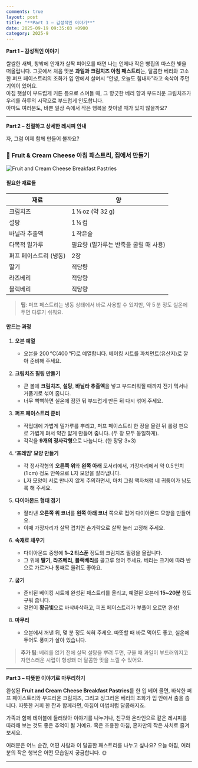 ```yaml
---
comments: true
layout: post
title: "**Part 1 – 감성적인 이야기**"
date: 2025-09-19 09:35:03 +0900
category: 2025-9
---
```


**Part 1 – 감성적인 이야기**  

쌀쌀한 새벽, 창밖에 안개가 살짝 피어오를 때면 나는 언제나 작은 빵집의 따스한 빛을 떠올립니다. 그곳에서 처음 맛본 **과일과 크림치즈 아침 패스트리**는, 달콤한 베리와 고소한 퍼프 페이스트리의 조화가 입 안에서 살며시 “안녕, 오늘도 힘내자”라고 속삭여 주던 기억이 있어요.  
아침 햇살이 부드럽게 커튼 틈으로 스며들 때, 그 향긋한 베리 향과 부드러운 크림치즈가 우리를 하루의 시작으로 부드럽게 인도합니다.  
아마도 여러분도, 바쁜 일상 속에서 작은 행복을 찾아낼 때가 있지 않을까요?  

---

**Part 2 – 친절하고 상세한 레시피 안내**  

자, 그럼 이제 함께 만들어 볼까요?  

### 🥐 Fruit & Cream Cheese 아침 패스트리, 집에서 만들기

![Fruit and Cream Cheese Breakfast Pastries](https://www.themealdb.com/images/media/meals/1543774956.jpg)  

#### **필요한 재료들**  

| 재료 | 양 |
|------|----|
| 크림치즈 | 1 ⅛ oz (약 32 g) |
| 설탕 | 1 ¼ 컵 |
| 바닐라 추출액 | 1 작은술 |
| 다목적 밀가루 | 필요량 (밀가루는 반죽을 굴릴 때 사용) |
| 퍼프 페이스트리 (냉동) | 2장 |
| 딸기 | 적당량 |
| 라즈베리 | 적당량 |
| 블랙베리 | 적당량 |

> **팁**: 퍼프 페스트리는 냉동 상태에서 바로 사용할 수 있지만, 약 5 분 정도 실온에 두면 다루기 쉬워요.  

#### **만드는 과정**  

1. **오븐 예열**  
   - 오븐을 200 ℃(400 °F)로 예열합니다. 베이킹 시트를 파치먼트(유산지)로 깔아 준비해 주세요.  

2. **크림치즈 필링 만들기**  
   - 큰 볼에 **크림치즈**, **설탕**, **바닐라 추출액**을 넣고 부드러워질 때까지 전기 믹서나 거품기로 섞어 줍니다.  
   - 너무 뻑뻑하면 실온에 잠깐 둬 부드럽게 만든 뒤 다시 섞어 주세요.  

3. **퍼프 페이스트리 준비**  
   - 작업대에 가볍게 밀가루를 뿌리고, 퍼프 페이스트리 한 장을 올린 뒤 롤링 핀으로 가볍게 펴서 약간 얇게 만들어 줍니다. (두 장 모두 동일하게).  
   - 각각을 **9개의 정사각형**으로 나눕니다. (한 장당 3×3)  

4. **‘프레임’ 모양 만들기**  
   - 각 정사각형의 **오른쪽 위**와 **왼쪽 아래** 모서리에서, 가장자리에서 약 0.5 인치(1 cm) 정도 안쪽으로 L자 모양을 잘라냅니다.  
   - L자 모양이 서로 만나지 않게 주의하면서, 마치 그림 액자처럼 네 귀퉁이가 남도록 해 주세요.  

5. **다이아몬드 형태 접기**  
   - 잘라낸 **오른쪽 위 코너**를 **왼쪽 아래 코너** 쪽으로 접어 다이아몬드 모양을 만들어요.  
   - 이때 가장자리가 살짝 겹치면 손가락으로 살짝 눌러 고정해 주세요.  

6. **속재료 채우기**  
   - 다이아몬드 중앙에 **1~2 티스푼** 정도의 크림치즈 필링을 올립니다.  
   - 그 위에 **딸기, 라즈베리, 블랙베리**를 골고루 얹어 주세요. 베리는 크기에 따라 반으로 가르거나 통째로 올려도 좋아요.  

7. **굽기**  
   - 준비된 베이킹 시트에 완성된 패스트리를 올리고, 예열된 오븐에 **15~20분** 정도 구워 줍니다.  
   - 겉면이 **황금빛**으로 바삭바삭하고, 퍼프 페이스트리가 부풀어 오르면 완성!  

8. **마무리**  
   - 오븐에서 꺼낸 뒤, 몇 분 정도 식혀 주세요. 따뜻할 때 바로 먹어도 좋고, 실온에 두어도 풍미가 살아 있습니다.  

> **추가 팁**: 베리를 얹기 전에 살짝 설탕을 뿌려 두면, 구울 때 과일이 부드러워지고 자연스러운 시럽이 형성돼 더 달콤한 맛을 느낄 수 있어요.  

---

**Part 3 – 따뜻한 이야기로 마무리하기**  

완성된 **Fruit and Cream Cheese Breakfast Pastries**를 한 입 베어 물면, 바삭한 퍼프 페이스트리와 부드러운 크림치즈, 그리고 싱그러운 베리의 조화가 입 안에서 춤을 춥니다. 따뜻한 커피 한 잔과 함께라면, 아침이 마법처럼 달콤해지죠.  

가족과 함께 테이블에 둘러앉아 이야기를 나누거나, 친구와 온라인으로 같은 레시피를 따라해 보는 것도 좋은 추억이 될 거예요. 혹은 조용한 아침, 혼자만의 작은 사치로 즐겨보세요.  

여러분은 어느 순간, 어떤 사람과 이 달콤한 패스트리를 나누고 싶나요? 오늘 아침, 여러분의 작은 행복은 어떤 모습일지 궁금합니다. 🌞  

---